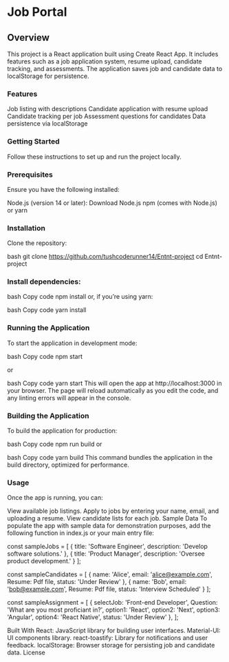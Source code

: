 # Job Portal
## Overview
This project is a React application built using Create React App. It includes features such as a job application system, resume upload, candidate tracking, and assessments. The application saves job and candidate data to localStorage for persistence.

### Features
Job listing with descriptions
Candidate application with resume upload
Candidate tracking per job
Assessment questions for candidates
Data persistence via localStorage

### Getting Started
Follow these instructions to set up and run the project locally.

### Prerequisites
Ensure you have the following installed:

Node.js (version 14 or later): Download Node.js
npm (comes with Node.js) or yarn

### Installation
Clone the repository:

bash
git clone https://github.com/tushcoderunner14/Entnt-project
cd Entnt-project

### Install dependencies:

bash
Copy code
npm install
or, if you’re using yarn:

bash
Copy code
yarn install

### Running the Application
To start the application in development mode:

bash
Copy code
npm start

or

bash
Copy code
yarn start
This will open the app at http://localhost:3000 in your browser. 
The page will reload automatically as you edit the code, and any linting errors will appear in the console.

### Building the Application
To build the application for production:

bash
Copy code
npm run build
or

bash
Copy code
yarn build
This command bundles the application in the build directory, optimized for performance.

### Usage
Once the app is running, you can:

View available job listings.
Apply to jobs by entering your name, email, and uploading a resume.
View candidate lists for each job.
Sample Data
To populate the app with sample data for demonstration purposes, add the following function in index.js or your main entry file:


  const sampleJobs = [
    {  title: 'Software Engineer', description: 'Develop software solutions.' },
    {  title: 'Product Manager', description: 'Oversee product development.' }
  ];

  const sampleCandidates = [
    { name: 'Alice', email: 'alice@example.com', Resume: Pdf file,  status: 'Under Review' },
    { name: 'Bob', email: 'bob@example.com',  Resume: Pdf file, status: 'Interview Scheduled' }
  ];

  const sampleAssignment = [
  { selectJob: 'Front-end Developer', Question: 'What are you most proficiant in?', option1: 'React', option2: 'Next', option3: 'Angular', option4: 'React Native', status: 'Under Review' },
];

Built With
React: JavaScript library for building user interfaces.
Material-UI: UI components library.
react-toastify: Library for notifications and user feedback.
localStorage: Browser storage for persisting job and candidate data.
License
